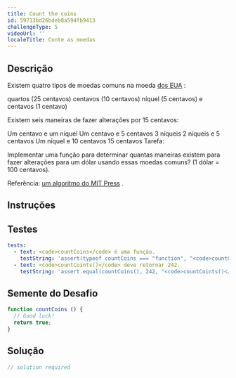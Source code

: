 ```yaml
---
title: Count the coins
id: 59713bd26bdeb8a594fb9413
challengeType: 5
videoUrl: ''
localeTitle: Conte as moedas
---
```


## Descrição
<section id="description"><p> Existem quatro tipos de moedas comuns na moeda <a href="https://en.wikipedia.org/wiki/United_States" title="link: https://en.wikipedia.org/wiki/United_States">dos EUA</a> : </p> quartos (25 centavos) centavos (10 centavos) níquel (5 centavos) e centavos (1 centavo) <p> Existem seis maneiras de fazer alterações por 15 centavos: </p> Um centavo e um níquel Um centavo e 5 centavos 3 níqueis 2 níqueis e 5 centavos Um níquel e 10 centavos 15 centavos Tarefa: <p> Implementar uma função para determinar quantas maneiras existem para fazer alterações para um dólar usando essas moedas comuns? (1 dólar = 100 centavos). </p> Referência: <a href="http://mitpress.mit.edu/sicp/full-text/book/book-Z-H-11.html#%_sec_Temp_52" title="link: http://mitpress.mit.edu/sicp/full-text/book/book-Z-H-11.html#%_sec_Temp_52">um algoritmo do MIT Press</a> . </section>

## Instruções
<section id="instructions">
</section>

## Testes
<section id='tests'>

```yml
tests:
  - text: <code>countCoins</code> é uma função.
    testString: 'assert(typeof countCoins === "function", "<code>countCoins</code> is a function.");'
  - text: <code>countCoints()</code> deve retornar 242.
    testString: 'assert.equal(countCoins(), 242, "<code>countCoints()</code> should return 242.");'

```

</section>

## Semente do Desafio
<section id='challengeSeed'>

<div id='js-seed'>

```js
function countCoins () {
  // Good luck!
  return true;
}

```

</div>



</section>

## Solução
<section id='solution'>

```js
// solution required
```
</section>
